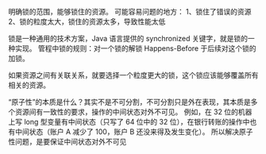 明确锁的范围，能够锁住的资源。 可能容易问题的地方： 1、锁住了错误的资源 2、锁的粒度太大，锁住的资源太多，导致性能太低

锁是一种通用的技术方案，Java 语言提供的 synchronized 关键字，就是锁的一种实现。
管程中锁的规则：对一个锁的解锁 Happens-Before 于后续对这个锁的加锁。

如果资源之间有关联关系，就要选择一个粒度更大的锁，这个锁应该能够覆盖所有相关的资源。

“原子性”的本质是什么？其实不是不可分割，不可分割只是外在表现，其本质是多个资源间有一致性的要求，操作的中间状态对外不可见。
例如，在 32 位的机器上写 long 型变量有中间状态（只写了 64 位中的 32 位），在银行转账的操作中也有中间状态（账户 A 减少了 100，账户 B 还没来得及发生变化）。
所以解决原子性问题，是要保证中间状态对外不可见


